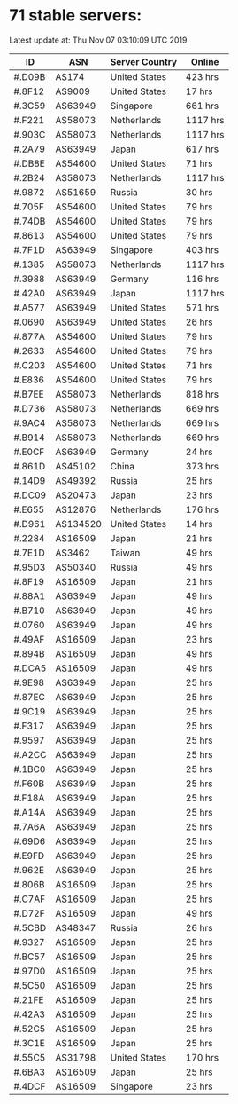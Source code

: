 # 71 stable servers:

Latest update at: Thu Nov 07 03:10:09 UTC 2019

| ID | ASN | Server Country | Online |
| -- | --- | -------------- | ------ |
| #.D09B | AS174 | United States | 423 hrs |
| #.8F12 | AS9009 | United States | 17 hrs |
| #.3C59 | AS63949 | Singapore | 661 hrs |
| #.F221 | AS58073 | Netherlands | 1117 hrs |
| #.903C | AS58073 | Netherlands | 1117 hrs |
| #.2A79 | AS63949 | Japan | 617 hrs |
| #.DB8E | AS54600 | United States | 71 hrs |
| #.2B24 | AS58073 | Netherlands | 1117 hrs |
| #.9872 | AS51659 | Russia | 30 hrs |
| #.705F | AS54600 | United States | 79 hrs |
| #.74DB | AS54600 | United States | 79 hrs |
| #.8613 | AS54600 | United States | 79 hrs |
| #.7F1D | AS63949 | Singapore | 403 hrs |
| #.1385 | AS58073 | Netherlands | 1117 hrs |
| #.3988 | AS63949 | Germany | 116 hrs |
| #.42A0 | AS63949 | Japan | 1117 hrs |
| #.A577 | AS63949 | United States | 571 hrs |
| #.0690 | AS63949 | United States | 26 hrs |
| #.877A | AS54600 | United States | 79 hrs |
| #.2633 | AS54600 | United States | 79 hrs |
| #.C203 | AS54600 | United States | 71 hrs |
| #.E836 | AS54600 | United States | 79 hrs |
| #.B7EE | AS58073 | Netherlands | 818 hrs |
| #.D736 | AS58073 | Netherlands | 669 hrs |
| #.9AC4 | AS58073 | Netherlands | 669 hrs |
| #.B914 | AS58073 | Netherlands | 669 hrs |
| #.E0CF | AS63949 | Germany | 24 hrs |
| #.861D | AS45102 | China | 373 hrs |
| #.14D9 | AS49392 | Russia | 25 hrs |
| #.DC09 | AS20473 | Japan | 23 hrs |
| #.E655 | AS12876 | Netherlands | 176 hrs |
| #.D961 | AS134520 | United States | 14 hrs |
| #.2284 | AS16509 | Japan | 21 hrs |
| #.7E1D | AS3462 | Taiwan | 49 hrs |
| #.95D3 | AS50340 | Russia | 49 hrs |
| #.8F19 | AS16509 | Japan | 21 hrs |
| #.88A1 | AS63949 | Japan | 49 hrs |
| #.B710 | AS63949 | Japan | 49 hrs |
| #.0760 | AS63949 | Japan | 49 hrs |
| #.49AF | AS16509 | Japan | 23 hrs |
| #.894B | AS16509 | Japan | 49 hrs |
| #.DCA5 | AS16509 | Japan | 49 hrs |
| #.9E98 | AS63949 | Japan | 25 hrs |
| #.87EC | AS63949 | Japan | 25 hrs |
| #.9C19 | AS63949 | Japan | 25 hrs |
| #.F317 | AS63949 | Japan | 25 hrs |
| #.9597 | AS63949 | Japan | 25 hrs |
| #.A2CC | AS63949 | Japan | 25 hrs |
| #.1BC0 | AS63949 | Japan | 25 hrs |
| #.F60B | AS63949 | Japan | 25 hrs |
| #.F18A | AS63949 | Japan | 25 hrs |
| #.A14A | AS63949 | Japan | 25 hrs |
| #.7A6A | AS63949 | Japan | 25 hrs |
| #.69D6 | AS63949 | Japan | 25 hrs |
| #.E9FD | AS63949 | Japan | 25 hrs |
| #.962E | AS63949 | Japan | 25 hrs |
| #.806B | AS16509 | Japan | 25 hrs |
| #.C7AF | AS16509 | Japan | 25 hrs |
| #.D72F | AS16509 | Japan | 49 hrs |
| #.5CBD | AS48347 | Russia | 26 hrs |
| #.9327 | AS16509 | Japan | 25 hrs |
| #.BC57 | AS16509 | Japan | 25 hrs |
| #.97D0 | AS16509 | Japan | 25 hrs |
| #.5C50 | AS16509 | Japan | 25 hrs |
| #.21FE | AS16509 | Japan | 25 hrs |
| #.42A3 | AS16509 | Japan | 25 hrs |
| #.52C5 | AS16509 | Japan | 25 hrs |
| #.3C1E | AS16509 | Japan | 25 hrs |
| #.55C5 | AS31798 | United States | 170 hrs |
| #.6BA3 | AS16509 | Japan | 25 hrs |
| #.4DCF | AS16509 | Singapore | 23 hrs |

